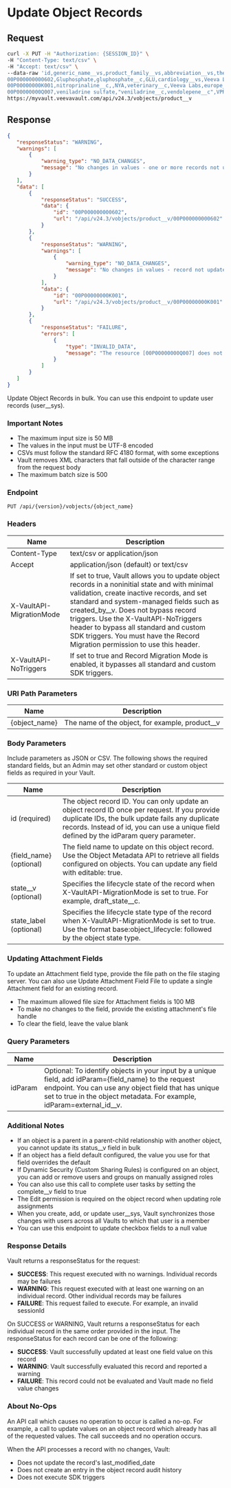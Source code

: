 # Update Object Records

## Request

```bash
curl -X PUT -H "Authorization: {SESSION_ID}" \
-H "Content-Type: text/csv" \
-H "Accept: text/csv" \
--data-raw 'id,generic_name__vs,product_family__vs,abbreviation__vs,therapeutic_area__vs,manufacturer_name__v,regions__c
00P000000000602,Gluphosphate,gluphosphate__c,GLU,cardiology__vs,Veeva Labs,north_america__c
00P00000000K001,nitroprinaline__c,,NYA,veterinary__c,Veeva Labs,europe__c
00P00000000Q007,veniladrine sulfate,"veniladrine__c,vendolepene__c",VPR,psychiatry__vs,Veeva Labs,"north_america__c,south_america__c"' \
https://myvault.veevavault.com/api/v24.3/vobjects/product__v
```

## Response

```json
{
   "responseStatus": "WARNING",
   "warnings": [
       {
           "warning_type": "NO_DATA_CHANGES",
           "message": "No changes in values - one or more records not updated"
       }
   ],
   "data": [
       {
           "responseStatus": "SUCCESS",
           "data": {
               "id": "00P000000000602",
               "url": "/api/v24.3/vobjects/product__v/00P000000000602"
           }
       },
       {
           "responseStatus": "WARNING",
           "warnings": [
               {
                   "warning_type": "NO_DATA_CHANGES",
                   "message": "No changes in values - record not updated"
               }
           ],
           "data": {
               "id": "00P00000000K001",
               "url": "/api/v24.3/vobjects/product__v/00P00000000K001"
           }
       },
       {
           "responseStatus": "FAILURE",
           "errors": [
               {
                   "type": "INVALID_DATA",
                   "message": "The resource [00P00000000Q007] does not exist"
               }
           ]
       }
   ]
}
```

Update Object Records in bulk. You can use this endpoint to update user records (user__sys).

### Important Notes
- The maximum input size is 50 MB
- The values in the input must be UTF-8 encoded
- CSVs must follow the standard RFC 4180 format, with some exceptions
- Vault removes XML characters that fall outside of the character range from the request body
- The maximum batch size is 500

### Endpoint
`PUT /api/{version}/vobjects/{object_name}`

### Headers

| Name | Description |
|------|-------------|
| Content-Type | text/csv or application/json |
| Accept | application/json (default) or text/csv |
| X-VaultAPI-MigrationMode | If set to true, Vault allows you to update object records in a noninitial state and with minimal validation, create inactive records, and set standard and system-managed fields such as created_by__v. Does not bypass record triggers. Use the X-VaultAPI-NoTriggers header to bypass all standard and custom SDK triggers. You must have the Record Migration permission to use this header. |
| X-VaultAPI-NoTriggers | If set to true and Record Migration Mode is enabled, it bypasses all standard and custom SDK triggers. |

### URI Path Parameters

| Name | Description |
|------|-------------|
| {object_name} | The name of the object, for example, product__v |

### Body Parameters
Include parameters as JSON or CSV. The following shows the required standard fields, but an Admin may set other standard or custom object fields as required in your Vault.

| Name | Description |
|------|-------------|
| id (required) | The object record ID. You can only update an object record ID once per request. If you provide duplicate IDs, the bulk update fails any duplicate records. Instead of id, you can use a unique field defined by the idParam query parameter. |
| {field_name} (optional) | The field name to update on this object record. Use the Object Metadata API to retrieve all fields configured on objects. You can update any field with editable: true. |
| state__v (optional) | Specifies the lifecycle state of the record when X-VaultAPI-MigrationMode is set to true. For example, draft_state__c. |
| state_label (optional) | Specifies the lifecycle state type of the record when X-VaultAPI-MigrationMode is set to true. Use the format base:object_lifecycle: followed by the object state type. |

### Updating Attachment Fields
To update an Attachment field type, provide the file path on the file staging server. You can also use Update Attachment Field File to update a single Attachment field for an existing record.

- The maximum allowed file size for Attachment fields is 100 MB
- To make no changes to the field, provide the existing attachment's file handle
- To clear the field, leave the value blank

### Query Parameters

| Name | Description |
|------|-------------|
| idParam | Optional: To identify objects in your input by a unique field, add idParam={field_name} to the request endpoint. You can use any object field that has unique set to true in the object metadata. For example, idParam=external_id__v. |

### Additional Notes

- If an object is a parent in a parent-child relationship with another object, you cannot update its status__v field in bulk
- If an object has a field default configured, the value you use for that field overrides the default
- If Dynamic Security (Custom Sharing Rules) is configured on an object, you can add or remove users and groups on manually assigned roles
- You can also use this call to complete user tasks by setting the complete__v field to true
- The Edit permission is required on the object record when updating role assignments
- When you create, add, or update user__sys, Vault synchronizes those changes with users across all Vaults to which that user is a member
- You can use this endpoint to update checkbox fields to a null value

### Response Details
Vault returns a responseStatus for the request:

- **SUCCESS**: This request executed with no warnings. Individual records may be failures
- **WARNING**: This request executed with at least one warning on an individual record. Other individual records may be failures
- **FAILURE**: This request failed to execute. For example, an invalid sessionId

On SUCCESS or WARNING, Vault returns a responseStatus for each individual record in the same order provided in the input. The responseStatus for each record can be one of the following:

- **SUCCESS**: Vault successfully updated at least one field value on this record
- **WARNING**: Vault successfully evaluated this record and reported a warning
- **FAILURE**: This record could not be evaluated and Vault made no field value changes

### About No-Ops
An API call which causes no operation to occur is called a no-op. For example, a call to update values on an object record which already has all of the requested values. The call succeeds and no operation occurs.

When the API processes a record with no changes, Vault:
- Does not update the record's last_modified_date
- Does not create an entry in the object record audit history
- Does not execute SDK triggers
